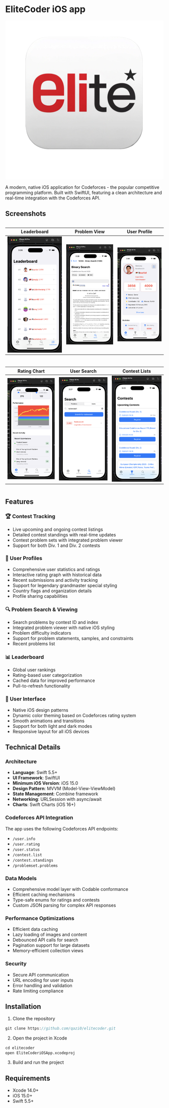 # EliteCoder iOS app

![App Icon](./EliteCoderiOS/Assets.xcassets/AppIcon.appiconset/elite2-trans.png)

A modern, native iOS application for Codeforces - the popular competitive programming platform. Built with SwiftUI, featuring a clean architecture and real-time integration with the Codeforces API.

## Screenshots

<div style="display: flex; flex-wrap: wrap; gap: 10px; justify-content: center;">

| Leaderboard | Problem View | User Profile |
|-------------|--------------|--------------|
| ![Leaderboard](./Res/preview-leaderboard.png) | ![Problem View](./Res/preview-problem-view.png) | ![User Profile](./Res/preview-user-profile.png) |

| Rating Chart | User Search | Contest Lists |
|-------------|-------------|---------------|
| ![Rating Chart](./Res/preview-rating-chart.png) | ![User Search](./Res/preview-user-search.png) | ![Contest Lists](./Res/preview-upcoming-contests.png) |

</div>

## Features

### 🏆 Contest Tracking
- Live upcoming and ongoing contest listings
- Detailed contest standings with real-time updates
- Contest problem sets with integrated problem viewer
- Support for both Div. 1 and Div. 2 contests

### 👤 User Profiles
- Comprehensive user statistics and ratings
- Interactive rating graph with historical data
- Recent submissions and activity tracking
- Support for legendary grandmaster special styling
- Country flags and organization details
- Profile sharing capabilities

### 🔍 Problem Search & Viewing
- Search problems by contest ID and index
- Integrated problem viewer with native iOS styling
- Problem difficulty indicators
- Support for problem statements, samples, and constraints
- Recent problems list

### 📊 Leaderboard
- Global user rankings
- Rating-based user categorization
- Cached data for improved performance
- Pull-to-refresh functionality

### 🎨 User Interface
- Native iOS design patterns
- Dynamic color theming based on Codeforces rating system
- Smooth animations and transitions
- Support for both light and dark modes
- Responsive layout for all iOS devices

## Technical Details

### Architecture
- **Language**: Swift 5.5+
- **UI Framework**: SwiftUI
- **Minimum iOS Version**: iOS 15.0
- **Design Pattern**: MVVM (Model-View-ViewModel)
- **State Management**: Combine framework
- **Networking**: URLSession with async/await
- **Charts**: Swift Charts (iOS 16+)

### Codeforces API Integration
The app uses the following Codeforces API endpoints:
- `/user.info`
- `/user.rating`
- `/user.status`
- `/contest.list`
- `/contest.standings`
- `/problemset.problems`

### Data Models
- Comprehensive model layer with Codable conformance
- Efficient caching mechanisms
- Type-safe enums for ratings and contests
- Custom JSON parsing for complex API responses

### Performance Optimizations
- Efficient data caching
- Lazy loading of images and content
- Debounced API calls for search
- Pagination support for large datasets
- Memory-efficient collection views

### Security
- Secure API communication
- URL encoding for user inputs
- Error handling and validation
- Rate limiting compliance

## Installation

1. Clone the repository
```swift
git clone https://github.com/qazi0/elitecoder.git
```

2. Open the project in Xcode
```
cd elitecoder
open EliteCoderiOSApp.xcodeproj
```

3. Build and run the project

## Requirements
- Xcode 14.0+
- iOS 15.0+
- Swift 5.5+